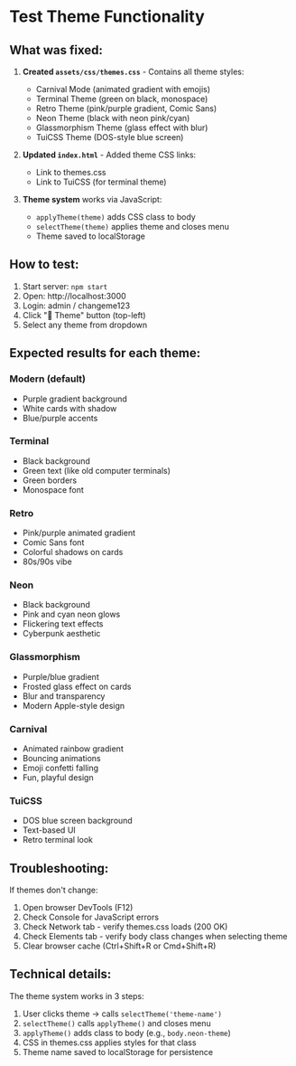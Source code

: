 # Test Theme Functionality

## What was fixed:

1. **Created `assets/css/themes.css`** - Contains all theme styles:
   - Carnival Mode (animated gradient with emojis)
   - Terminal Theme (green on black, monospace)
   - Retro Theme (pink/purple gradient, Comic Sans)
   - Neon Theme (black with neon pink/cyan)
   - Glassmorphism Theme (glass effect with blur)
   - TuiCSS Theme (DOS-style blue screen)

2. **Updated `index.html`** - Added theme CSS links:
   - Link to themes.css
   - Link to TuiCSS (for terminal theme)

3. **Theme system** works via JavaScript:
   - `applyTheme(theme)` adds CSS class to body
   - `selectTheme(theme)` applies theme and closes menu
   - Theme saved to localStorage

## How to test:

1. Start server: `npm start`
2. Open: http://localhost:3000
3. Login: admin / changeme123
4. Click "🎨 Theme" button (top-left)
5. Select any theme from dropdown

## Expected results for each theme:

### Modern (default)
- Purple gradient background
- White cards with shadow
- Blue/purple accents

### Terminal
- Black background
- Green text (like old computer terminals)
- Green borders
- Monospace font

### Retro
- Pink/purple animated gradient
- Comic Sans font
- Colorful shadows on cards
- 80s/90s vibe

### Neon
- Black background
- Pink and cyan neon glows
- Flickering text effects
- Cyberpunk aesthetic

### Glassmorphism
- Purple/blue gradient
- Frosted glass effect on cards
- Blur and transparency
- Modern Apple-style design

### Carnival
- Animated rainbow gradient
- Bouncing animations
- Emoji confetti falling
- Fun, playful design

### TuiCSS
- DOS blue screen background
- Text-based UI
- Retro terminal look

## Troubleshooting:

If themes don't change:
1. Open browser DevTools (F12)
2. Check Console for JavaScript errors
3. Check Network tab - verify themes.css loads (200 OK)
4. Check Elements tab - verify body class changes when selecting theme
5. Clear browser cache (Ctrl+Shift+R or Cmd+Shift+R)

## Technical details:

The theme system works in 3 steps:
1. User clicks theme → calls `selectTheme('theme-name')`
2. `selectTheme()` calls `applyTheme()` and closes menu
3. `applyTheme()` adds class to body (e.g., `body.neon-theme`)
4. CSS in themes.css applies styles for that class
5. Theme name saved to localStorage for persistence
